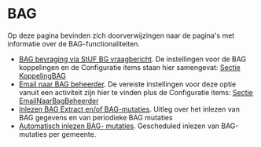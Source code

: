 # BAG

Op deze pagina bevinden zich doorverwijzingen naar de pagina's met informatie over de BAG-functionaliteiten.

- [BAG bevraging via StUF BG vraagbericht](../probleemoplossing/programmablokken/bag_bevraging.md). De instellingen voor de BAG koppelingen en de Configuratie items staan hier samengevat: [Sectie KoppelingBAG](../instellen_inrichten/configuratie/sectie_koppelingbag.md)
- [Email naar BAG beheerder](../probleemoplossing/programmablokken/email_bag-beheerder.md). De vereiste instellingen voor deze optie vanuit een activiteit zijn hier te vinden plus de Configuratie items: [Sectie EmailNaarBagBeheerder](../instellen_inrichten/configuratie/sectie_emailnaarbagbeheerder.md)
- [Inlezen BAG Extract en/of BAG-mutaties](../probleemoplossing/programmablokken/automatisch_inlezen_bag_-mutaties.md). Uitleg over het inlezen van BAG gegevens en van periodieke BAG mutaties
- [Automatisch inlezen BAG- mutaties](../probleemoplossing/programmablokken/automatisch_inlezen_bag_-mutaties.md). Gescheduled inlezen van BAG-mutaties per gemeente.

